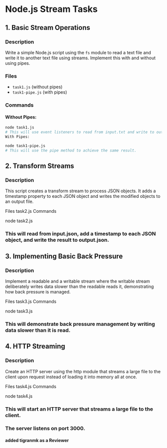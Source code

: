 # Node.js Stream Tasks

## 1. Basic Stream Operations

### Description

Write a simple Node.js script using the `fs` module to read a text file and write it to another text file using streams. Implement this with and without using pipes.

### Files

- `task1.js` (without pipes)
- `task1-pipe.js` (with pipes)

### Commands

#### Without Pipes:

```bash
node task1.js
# This will use event listeners to read from input.txt and write to output.txt.
With Pipes:

node task1-pipe.js
# This will use the pipe method to achieve the same result.

```

## 2. Transform Streams

### Description

This script creates a transform stream to process JSON objects. It adds a timestamp property to each JSON object and writes the modified objects to an output file.

Files
task2.js
Commands

node task2.js

### This will read from input.json, add a timestamp to each JSON object, and write the result to output.json.

## 3. Implementing Basic Back Pressure

### Description

Implement a readable and a writable stream where the writable stream deliberately writes data slower than the readable reads it, demonstrating how back pressure is managed.

Files
task3.js
Commands

node task3.js

### This will demonstrate back pressure management by writing data slower than it is read.

## 4. HTTP Streaming

### Description

Create an HTTP server using the http module that streams a large file to the client upon request instead of loading it into memory all at once.

Files
task4.js
Commands

node task4.js

### This will start an HTTP server that streams a large file to the client.

### The server listens on port 3000.

#### added tigranmk as a Reviewer
